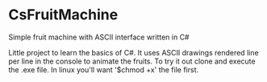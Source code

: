 # CsFruitMachine
Simple fruit machine with ASCII interface written in C#

Little project to learn the basics of C#. It uses ASCII drawings rendered line per line in the console to animate the fruits.
To try it out clone and execute the .exe file. In linux you'll want '$chmod +x' the file first.
